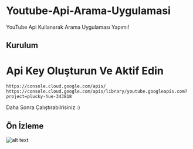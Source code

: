 # Youtube-Api-Arama-Uygulamasi

YouTube Api Kullanarak Arama Uygulaması Yapımı!

## Kurulum

Api Key Oluşturun Ve Aktif Edin
=
    https://console.cloud.google.com/apis/
    https://console.cloud.google.com/apis/library/youtube.googleapis.com?project=plucky-hue-343818

Daha Sonra Çalıştırabilrisiniz :)

## Ön İzleme

![alt text](https://github.com/[CyberWorldTr]/[Youtube-Api-Arama-Uygulamasi]/blob/[master]/Gorunum.png?raw=true)
